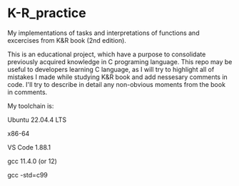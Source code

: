 # K-R_practice
My implementations of tasks and interpretations of functions and excercises from K&amp;R book (2nd edition).

This is an educational project, which have a purpose to consolidate previously acquired knowledge in C programing language.
This repo may be useful to developers learning C language, as I will try to highlight all of mistakes I made while studying K&R book and add nessesary comments in code.
I'll try to describe in detail any non-obvious moments from the book in comments.

My toolchain is: 

  Ubuntu 22.04.4 LTS
  
  x86-64
  
  VS Code 1.88.1
  
  gcc 11.4.0 (or 12)
  
  gcc -std=c99

